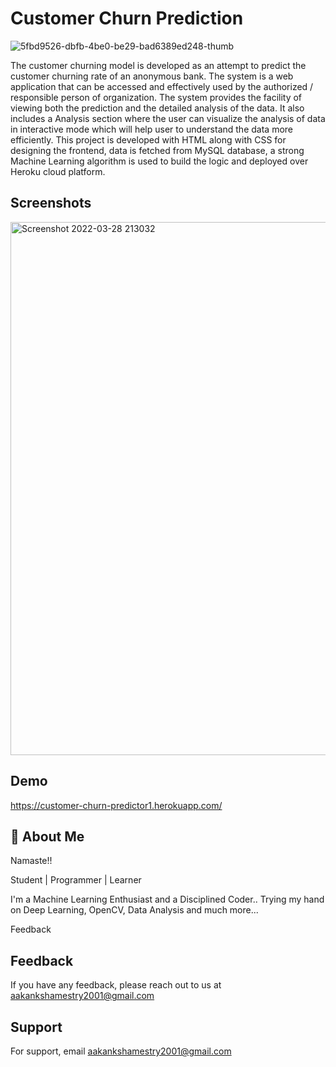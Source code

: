 
# Customer Churn Prediction

![5fbd9526-dbfb-4be0-be29-bad6389ed248-thumb](https://user-images.githubusercontent.com/69616742/160441338-56b1677d-d277-438b-8ada-ff51ed7733ff.jpg)

The customer churning model is developed as an attempt to predict the customer churning rate of an anonymous bank. The system is a web application that can be accessed and effectively used by the authorized / responsible person of organization. The system provides the facility of viewing both the prediction and the detailed analysis of the data. It also includes a Analysis section where the user can visualize the analysis of data in interactive mode which will help user to understand the data more efficiently. This project is developed with HTML along with CSS for designing the frontend, data is fetched from MySQL database, a strong Machine Learning algorithm is used to build the logic and deployed over Heroku cloud platform.


## Screenshots
<img width="853" alt="Screenshot 2022-03-28 213032" src="https://user-images.githubusercontent.com/69616742/160440653-afba20c4-52a6-4c73-8be5-166d6ed6f416.png">


## Demo

https://customer-churn-predictor1.herokuapp.com/


## 🚀 About Me
Namaste!!

Student | Programmer | Learner

I'm a Machine Learning Enthusiast and a Disciplined Coder.. Trying my hand on Deep Learning, OpenCV, Data Analysis and much more...

Feedback


## Feedback

If you have any feedback, please reach out to us at aakankshamestry2001@gmail.com


## Support

For support, email aakankshamestry2001@gmail.com

